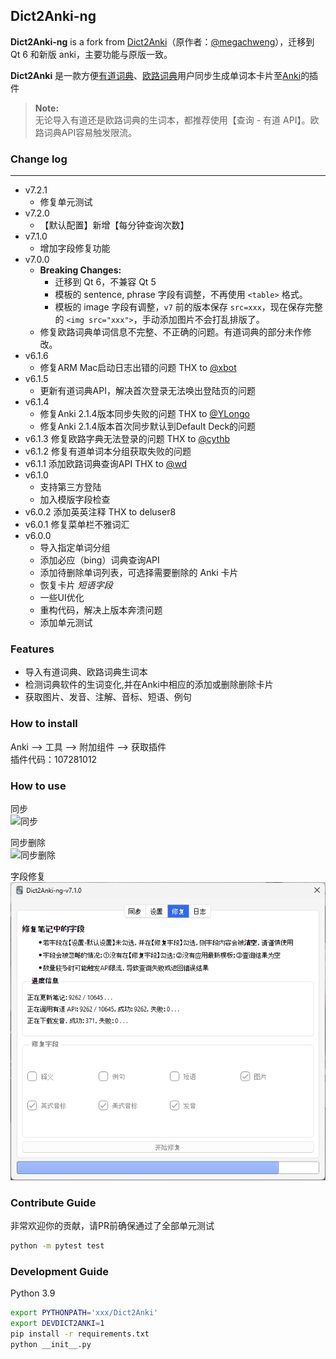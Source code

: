 
## Dict2Anki-ng

**Dict2Anki-ng** is a fork from [Dict2Anki](https://github.com/megachweng/Dict2Anki)（原作者：[@megachweng](https://github.com/megachweng)），迁移到 Qt 6 和新版 anki，主要功能与原版一致。

**Dict2Anki** 是一款方便[有道词典](http://cidian.youdao.com/multi.html)、[欧路词典](https://www.eudic.net/)用户同步生成单词本卡片至[Anki](https://apps.ankiweb.net/#download)的插件

> **Note:**  
> 无论导入有道还是欧路词典的生词本，都推荐使用【查询 - 有道 API】。欧路词典API容易触发限流。

### Change log
___
* v7.2.1
  * 修复单元测试
* v7.2.0
  * 【默认配置】新增【每分钟查询次数】
* v7.1.0
  * 增加字段修复功能
* v7.0.0
  * **Breaking Changes:**
    * 迁移到 Qt 6，不兼容 Qt 5
    * 模板的 sentence, phrase 字段有调整，不再使用 `<table>` 格式。
    * 模板的 image 字段有调整，`v7` 前的版本保存 `src=xxx`，现在保存完整的 `<img src="xxx">`，手动添加图片不会打乱排版了。
  * 修复欧路词典单词信息不完整、不正确的问题。有道词典的部分未作修改。
* v6.1.6
  * 修复ARM Mac启动日志出错的问题 THX to <a href="https://github.com/megachweng/Dict2Anki/pull/108">@xbot</a>  
* v6.1.5  
  * 更新有道词典API，解决首次登录无法唤出登陆页的问题  
* v6.1.4
  * 修复Anki 2.1.4版本同步失败的问题 THX to <a href="https://github.com/megachweng/Dict2Anki/pull/92">@YLongo</a>
  * 修复Anki 2.1.4版本首次同步默认到Default Deck的问题
* v6.1.3
    修复欧路字典无法登录的问题 THX to <a href="https://github.com/megachweng/Dict2Anki/pull/84" rel="nofollow">@cythb</a>  
* v6.1.2
    修复有道单词本分组获取失败的问题  
* v6.1.1
    添加欧路词典查询API THX to <a href="https://github.com/megachweng/Dict2Anki/pull/75" rel="nofollow">@wd</a>  
* v6.1.0
    * 支持第三方登陆
    * 加入模版字段检查
* v6.0.2
    添加英英注释 THX to deluser8
* v6.0.1
    修复菜单栏不雅词汇
* v6.0.0
    * 导入指定单词分组
    * 添加必应（bing）词典查询API
    * 添加待删除单词列表，可选择需要删除的 Anki 卡片
    * 恢复卡片 *短语字段*
    * 一些UI优化
    * 重构代码，解决上版本奔溃问题
    * 添加单元测试

### Features

* 导入有道词典、欧路词典生词本
* 检测词典软件的生词变化,并在Anki中相应的添加或删除删除卡片
* 获取图片、发音、注解、音标、短语、例句

### How to install

Anki --> 工具 --> 附加组件 --> 获取插件  
插件代码：107281012

### How to use

同步  
![同步](https://raw.githubusercontent.com/joexzh/Dict2Anki/master/screenshots/sync.gif)

同步删除  
![同步删除](https://raw.githubusercontent.com/joexzh/Dict2Anki/master/screenshots/del.gif)

字段修复  
![字段修复](https://raw.githubusercontent.com/joexzh/Dict2Anki/master/screenshots/repair.png)

### Contribute Guide

非常欢迎你的贡献，请PR前确保通过了全部单元测试

```bash
python -m pytest test
```

### Development Guide

Python 3.9

```bash
export PYTHONPATH='xxx/Dict2Anki'
export DEVDICT2ANKI=1
pip install -r requirements.txt
python __init__.py
```
